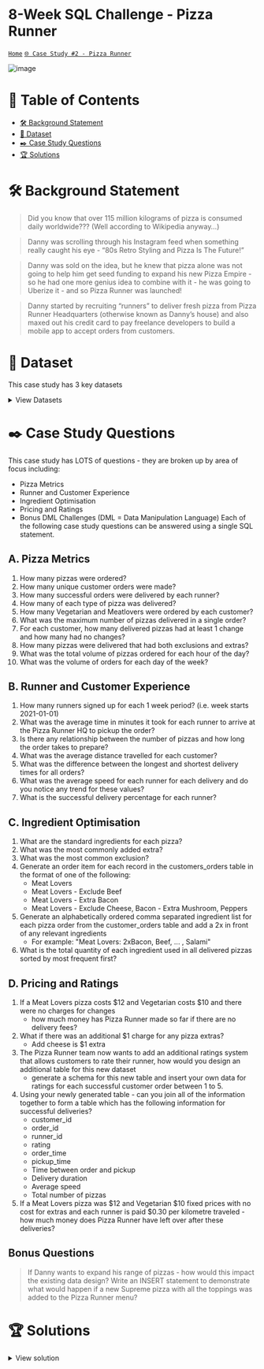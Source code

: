 # 8-Week SQL Challenge - Pizza Runner
[```Home```](https://github.com/adunoluwa1/SQL-8-Weeks-Challenge) [```🌐 Case Study #2 - Pizza Runner```](https://8weeksqlchallenge.com/case-study-2/)

![image](https://user-images.githubusercontent.com/99233674/199048938-2251fe07-09bb-4f61-a564-18b8a0b1f68f.png)

# 📕 Table of Contents
- [🛠️ Background Statement](https://github.com/adunoluwa1/SQL-8-Weeks-Challenge/tree/main/Week_2#%EF%B8%8F-background-statement)
- [📂 Dataset](https://github.com/adunoluwa1/SQL-8-Weeks-Challenge/tree/main/Week_2#-dataset)
- [✒️ Case Study Questions](https://github.com/adunoluwa1/SQL-8-Weeks-Challenge/tree/main/Week_2#%EF%B8%8F-case-study-questions) 
- [🏆 Solutions](https://github.com/adunoluwa1/SQL-8-Weeks-Challenge/tree/main/Week_2#-solutions)

# 🛠️ Background Statement
> Did you know that over 115 million kilograms of pizza is consumed daily worldwide??? (Well according to Wikipedia anyway…)

> Danny was scrolling through his Instagram feed when something really caught his eye - “80s Retro Styling and Pizza Is The Future!”

> Danny was sold on the idea, but he knew that pizza alone was not going to help him get seed funding to expand his new Pizza Empire - so he had one more genius idea to combine with it - he was going to Uberize it - and so Pizza Runner was launched!

> Danny started by recruiting “runners” to deliver fresh pizza from Pizza Runner Headquarters (otherwise known as Danny’s house) and also maxed out his credit card to pay freelance developers to build a mobile app to accept orders from customers.

# 📂 Dataset
This case study has 3 key datasets 
<details><summary>View Datasets</summary>
  <p>

- runners
  <details><summary>View table</summary>
    <p>
  
  ```
  Runners table
  ```
    </p>
  </details>

- Customer Orders

  <details><summary>View table</summary>
    <p>
  
    ```
    Customer Orders table
    ```
    </p>
  </details>

- Runner Orders

  <details><summary>View table</summary>
    <p>
    
    ```
    Runner Orders table
    ```
    </p>
  </details>

- Pizza Names

  <details><summary>View table</summary>
    <p>
  
    ```
    Pizza Names table
    ```
    </p>
  </details>

- Pizza Recipes
  
  <details><summary>View table</summary>
    <p>
  
    ```
    Pizza Recipes table
    ```
  
    </p>
  </details>

- Pizza Toppings

  <details><summary>View table</summary>
    <p>
  
    ```
    Pizza Toppings table
    ```
  
    </p>
  </details>
  
  </p>
</details>
  
  
# ✒️ Case Study Questions
This case study has LOTS of questions - they are broken up by area of focus including:
- Pizza Metrics
- Runner and Customer Experience
- Ingredient Optimisation
- Pricing and Ratings
- Bonus DML Challenges (DML = Data Manipulation Language)
Each of the following case study questions can be answered using a single SQL statement.

## A. Pizza Metrics
   1. How many pizzas were ordered?
   2. How many unique customer orders were made?
   3. How many successful orders were delivered by each runner?
   4. How many of each type of pizza was delivered?
   5. How many Vegetarian and Meatlovers were ordered by each customer?
   6. What was the maximum number of pizzas delivered in a single order?
   7. For each customer, how many delivered pizzas had at least 1 change and how many had no changes?
   8. How many pizzas were delivered that had both exclusions and extras?
   9. What was the total volume of pizzas ordered for each hour of the day?
   10. What was the volume of orders for each day of the week?

## B. Runner and Customer Experience
   1. How many runners signed up for each 1 week period? (i.e. week starts 2021-01-01)
   2. What was the average time in minutes it took for each runner to arrive at the Pizza Runner HQ to pickup the order?
   3. Is there any relationship between the number of pizzas and how long the order takes to prepare?
   4. What was the average distance travelled for each customer?
   5. What was the difference between the longest and shortest delivery times for all orders?
   6. What was the average speed for each runner for each delivery and do you notice any trend for these values?
   7. What is the successful delivery percentage for each runner?
   
## C. Ingredient Optimisation
   1. What are the standard ingredients for each pizza?
   2. What was the most commonly added extra?
   3. What was the most common exclusion?
   4. Generate an order item for each record in the customers_orders table in the format of one of the following:
      - Meat Lovers
      - Meat Lovers - Exclude Beef
      - Meat Lovers - Extra Bacon
      - Meat Lovers - Exclude Cheese, Bacon - Extra Mushroom, Peppers
   5. Generate an alphabetically ordered comma separated ingredient list for each pizza order from the customer_orders table and add a 2x in front of any relevant ingredients
      - For example: "Meat Lovers: 2xBacon, Beef, ... , Salami"
   6. What is the total quantity of each ingredient used in all delivered pizzas sorted by most frequent first?

## D. Pricing and Ratings
   1. If a Meat Lovers pizza costs $12 and Vegetarian costs $10 and there were no charges for changes 
      - how much money has Pizza Runner made so far if there are no delivery fees?
   2. What if there was an additional $1 charge for any pizza extras?
      - Add cheese is $1 extra
   3. The Pizza Runner team now wants to add an additional ratings system that allows customers to rate their runner, how would you design an additional table for this new dataset 
      - generate a schema for this new table and insert your own data for ratings for each successful customer order between 1 to 5.
   4. Using your newly generated table - can you join all of the information together to form a table which has the following information for successful deliveries?
      - customer_id
      - order_id
      - runner_id
      - rating
      - order_time
      - pickup_time
      - Time between order and pickup
      - Delivery duration
      - Average speed
      - Total number of pizzas
   5. If a Meat Lovers pizza was $12 and Vegetarian $10 fixed prices with no cost for extras and each runner is paid $0.30 per kilometre traveled - how much money does Pizza Runner have left over after these deliveries?
   
## Bonus Questions
> If Danny wants to expand his range of pizzas - how would this impact the existing data design? Write an INSERT statement to demonstrate what would happen if a new Supreme pizza with all the toppings was added to the Pizza Runner menu?


# 🏆 Solutions
  <details><summary>View solution</summary>
  <p>
  
   - Data Cleanup
   ```sql
-- NB: Never edit DB tables directly, rather make duplicates and perform data cleaning
    -- Customer Orders Table
        UPDATE customer_orders
        SET exclusions = NULL
        WHERE exclusions LIKE '%null%' OR exclusions = ''

        UPDATE customer_orders
        SET extras = NULL
        WHERE extras LIKE '%null%' OR extras = ''

    -- Runner Orders Table
        -- Set Null values
            UPDATE runner_orders
            SET pickup_time = NULL, distance = NULL, duration = NULL
            WHERE cancellation LIKE '%Cancellation%';


            UPDATE runner_orders
            SET cancellation = NULL
            WHERE cancellation NOT LIKE '%Cancellation%'
        -- Removed km and minute symbols
            UPDATE runner_orders
            SET distance = TRIM(SUBSTRING(distance,1,CHARINDEX('k',distance)-1))
            WHERE distance LIKE '%km%'

            UPDATE runner_orders
            SET duration = TRIM(SUBSTRING(duration,1,CHARINDEX('m',duration)-1))
            WHERE duration LIKE '%min%'
        -- Changed Data Type
            ALTER TABLE runner_orders
            ALTER COLUMN distance DEC(24,1)
            
            ALTER TABLE runner_orders
            ALTER COLUMN duration DEC(24,1)
    
    -- Pizza Name Table
        ALTER TABLE pizza_names
        ALTER COLUMN pizza_name VARCHAR(30)
    
    -- Pizza Recipes
        ALTER TABLE pizza_recipes
        ALTER COLUMN toppings VARCHAR(30)
    
    -- Pizza Toppings
        ALTER TABLE pizza_toppings
        ALTER COLUMN topping_name VARCHAR(30)
```

  - A. Pizza Metrics

```sql
    -- 1. How many pizzas were ordered?
        SELECT COUNT(*) AS [Number of Orders]
        FROM customer_orders

    -- 2. How many unique customer orders were made?
        SELECT COUNT(*) AS [Number of Distinct Orders]
        FROM (SELECT DISTINCT * 
              FROM customer_orders) AS sq
    -- 3. How many successful orders were delivered by each runner?
        -- Using Group By
            SELECT runner_id, COUNT (order_id) AS [Successful Orders]
            FROM runner_orders
            WHERE cancellation IS NULL
            GROUP BY runner_id

        -- Using window function
            SELECT DISTINCT runner_id, COUNT(order_id) OVER(PARTITION BY runner_id) AS [Successful Orders]
            FROM runner_orders
            WHERE cancellation IS NULL

        -- Using correlated subqueries
            SELECT DISTINCT r.runner_id, (SELECT COUNT(*)
                                        FROM runner_orders ro
                                        WHERE ro.runner_id = r.runner_id AND ro.cancellation IS NULL)  AS [Successful Orders]
            FROM runner_orders r
    
    -- 4. How many of each type of pizza was delivered?
        -- Using Group BY
            SELECT c.pizza_id, 
                   COUNT(c.order_id) AS [# of Pizza Delivered]
            FROM customer_orders c
            LEFT JOIN runner_orders r
            ON c.order_id = r.order_id
            WHERE cancellation IS NULL
            GROUP BY c.pizza_id

        -- Using window functions
            SELECT DISTINCT c.pizza_id,
                            COUNT(c.order_id) OVER(PARTITION BY c.pizza_id)  AS [# of Pizza Delivered]
            FROM customer_orders c
            LEFT JOIN runner_orders r
            ON c.order_id = r.order_id
            WHERE r.cancellation IS NULL

        -- Using correlated subqueries
            SELECT DISTINCT c.pizza_id, (SELECT COUNT(co.order_id)
                                         FROM customer_orders co
                                         LEFT JOIN runner_orders r
                                         ON co.order_id=r.order_id
                                         WHERE co.pizza_id = c.pizza_id
                                         AND r.cancellation IS NULL) AS [# of Pizza Delivered]
            FROM customer_orders c
    -- 5. How many Vegetarian and Meatlovers were ordered by each customer?
        -- Using Group By
            SELECT p.pizza_name, COUNT(c.order_id) AS [Number of Orders]
            FROM customer_orders c
            LEFT JOIN pizza_names p
            ON p.pizza_id = c.pizza_id
            GROUP BY p.pizza_name

        -- Using window functions
            SELECT DISTINCT p.pizza_name, COUNT(c.order_id) OVER(PARTITION BY p.pizza_name) AS [Number of Orders]
            FROM customer_orders c
            LEFT JOIN pizza_names p
            ON p.pizza_id = c.pizza_id

        -- Using correlated subqueries
            SELECT DISTINCT p.pizza_name, (SELECT COUNT(*)
                                           FROM customer_orders c
                                           LEFT JOIN pizza_names pn
                                           ON pn.pizza_id = c.pizza_id
                                           WHERE p.pizza_name = pn.pizza_name)
                                           AS [Number of Orders]
            FROM pizza_names p

    -- 6. What was the maximum number of pizzas delivered in a single order? VIEW CREATION
        -- Using Group By
            SELECT q.order_id, q.[Number of Pizzas]
            FROM
                (SELECT *, RANK() OVER(ORDER BY sq.[Number of Pizzas] DESC) AS Ranking
                FROM 
                    (SELECT c.order_id, COUNT(*) AS [Number of Pizzas]
                    FROM customer_orders c
                    LEFT JOIN runner_orders r
                    ON c.order_id = r.order_id
                    WHERE r.cancellation IS NULL
                    GROUP BY c.order_id) AS sq) AS q
            WHERE q.Ranking = 1
            
        -- Using Window Functions
            SELECT q.order_id, q.[Number of Pizzas]
            FROM
                (SELECT *, RANK() OVER(ORDER BY sq.[Number of Pizzas] DESC) AS Ranking
                FROM
                    (SELECT DISTINCT c.order_id, COUNT(*) OVER(PARTITION BY c.order_id) AS [Number of Pizzas]
                    FROM customer_orders c
                    LEFT JOIN runner_orders r
                    ON c.order_id = r.order_id
                    WHERE r.cancellation IS NULL) AS sq) AS q
            WHERE q.Ranking = 1

        -- Using Subqueries in WHERE clause & Order view

            -- DROP VIEW Orders
            -- CREATE VIEW Orders AS 
            --     SELECT c.order_id,
            --         c.customer_id,
            --         c.pizza_id,
            --         c.order_time,
            --         c.exclusions,
            --         c.extras,
            --         r.runner_id,
            --         r.pickup_time,
            --         r.distance,
            --         r.duration,
            --         r.cancellation
            --     FROM customer_orders c
            --     LEFT JOIN runner_orders r
            --     ON c.order_id = r.order_id
            
            --
            SELECT *
            FROM
                (SELECT order_id, COUNT(customer_id) AS [#]
                FROM Orders o
                WHERE cancellation IS NULL
                GROUP BY order_id) AS q
            WHERE q.# = (SELECT MAX(s.count) AS [Count]
                         FROM (SELECT o1.order_id, COUNT(o1.customer_id) AS [Count]
                               FROM Orders o1
                               GROUP BY o1.order_id) AS s)
            

    -- 7. For each customer, how many delivered pizzas had at least 1 change and how many had no changes?
        -- Using Group By
            SELECT DISTINCT c.customer_id, COUNT(*) AS [One Change] 
            FROM customer_orders c
            LEFT JOIN runner_orders r
            ON c.order_id = r.order_id
            WHERE (c.exclusions IS NULL OR c.extras IS NULL) 
            AND r.cancellation IS NULL
            GROUP BY c.customer_id

            SELECT DISTINCT c.customer_id, COUNT(*) AS [No Change]
            FROM customer_orders c
            LEFT JOIN runner_orders r
            ON c.order_id = r.order_id
            WHERE c.exclusions IS NULL AND c.extras IS NULL 
            AND r.cancellation IS NULL
            GROUP BY c.customer_id

        -- Using window functions
            SELECT DISTINCT c.customer_id, COUNT(*) OVER(PARTITION BY c.customer_id) AS [One Change]
            FROM customer_orders c
            LEFT JOIN runner_orders r
            ON c.order_id = r.order_id
            WHERE (c.exclusions IS NULL OR c.extras IS NULL)
            AND r.cancellation IS NULL

            SELECT DISTINCT c.customer_id, COUNT(*) OVER(PARTITION BY c.customer_id) AS [No Change]
            FROM customer_orders c
            LEFT JOIN runner_orders r
            ON c.order_id = r.order_id
            WHERE c.exclusions IS NULL AND c.extras IS NULL 
            AND r.cancellation IS NULL
        -- Using Correlated Subqueries
            SELECT DISTINCT co.customer_id, (SELECT COUNT(c1.order_id)
                                            FROM customer_orders c1 
                                            LEFT JOIN runner_orders r1
                                            ON c1.order_id = r1.order_id
                                            WHERE r1.cancellation IS NULL
                                            AND co.customer_id = c1.customer_id
                                            AND (c1.exclusions IS NULL OR c1.extras IS NULL)) AS [One Change],
                                            (SELECT COUNT(c2.order_id)
                                            FROM customer_orders c2 
                                            LEFT JOIN runner_orders r2
                                            ON c2.order_id = r2.order_id
                                            WHERE c2.exclusions IS NULL AND c2.extras IS NULL
                                            AND c2.customer_id = co.customer_id
                                            AND r2.cancellation IS NULL) AS [No Change]
            FROM customer_orders co
    

    -- 8. How many pizzas were delivered that had both exclusions and extras?
        -- Using Group By
            SELECT DISTINCT c.customer_id, COUNT(*) AS [No Change]
            FROM customer_orders c
            LEFT JOIN runner_orders r
            ON c.order_id = r.order_id
            WHERE c.exclusions IS NOT NULL AND c.extras IS NOT NULL 
            AND r.cancellation IS NULL
            GROUP BY c.customer_id

        -- Using window functions
            SELECT DISTINCT c.customer_id, COUNT(*) OVER(PARTITION BY c.customer_id) AS [No Change]
            FROM customer_orders c
            LEFT JOIN runner_orders r
            ON c.order_id = r.order_id
            WHERE c.exclusions IS NOT NULL AND c.extras IS NOT NULL 
            AND r.cancellation IS NULL

        --using correlated subqueries
            SELECT DISTINCT co.customer_id, (SELECT COUNT(c2.order_id)
                                            FROM customer_orders c2 
                                            LEFT JOIN runner_orders r2
                                            ON c2.order_id = r2.order_id
                                            WHERE c2.exclusions IS NOT NULL AND c2.extras IS NOT NULL
                                            AND c2.customer_id = co.customer_id
                                            AND r2.cancellation IS NULL) AS [No Change]
            FROM customer_orders co
    
    -- 9. What was the total volume of pizzas ordered for each hour of the day?
            -- For future reference https://www.w3schools.com/sql/func_sqlserver_datepart.asp
            -- DATEPART returns int
        -- Using group By
            SELECT DATEPART(hh, c.order_time) AS [Time], COUNT(*) AS [Volume Ordered]
            FROM customer_orders c
            GROUP BY DATEPART(hh, c.order_time)

        -- Using window functions
            SELECT DISTINCT DATEPART(hh, c.order_time) AS [Time],
                            COUNT(*) OVER(PARTITION BY DATEPART(hh, c.order_time)) AS [Volume Ordered]
            FROM customer_orders c

        -- Using correlated subqueries in SELECT statement
            SELECT DISTINCT DATEPART(hh, c.order_time) AS [Time], 
                   (SELECT COUNT(*)
                   FROM customer_orders co
                   WHERE DATEPART(hh, c.order_time) = DATEPART(hh, co.order_time)) AS [Volume Ordered]
            FROM customer_orders c


    -- 10.What was the volume of orders for each day of the week?
            -- For future reference https://www.w3schools.com/sql/func_sqlserver_datename.asp
            -- DATENAME return str
            -- w = wd = WEEKDAY
        -- Using group By 
            SELECT DATENAME(w, c.order_time) AS [Day], COUNT(*) AS [Volume Ordered]
            FROM customer_orders c
            GROUP BY DATENAME(w, c.order_time)

        -- Using window functions
            SELECT DISTINCT DATENAME(dw, c.order_time) AS [Day],
                            COUNT(*) OVER(PARTITION BY DATENAME(dw, c.order_time)) AS [Volume Ordered]
            FROM customer_orders c

        -- Using correlated subqueries in SELECT statement and WEEKDAY interval 
            SELECT DISTINCT DATENAME(WEEKDAY, c.order_time) AS [Day], 
                   (SELECT COUNT(*)
                   FROM customer_orders co
                   WHERE DATENAME(WEEKDAY, c.order_time) = DATENAME(WEEKDAY, co.order_time)) AS [Volume Ordered]
            FROM customer_orders c
```

- B. Runner and Customer Experience

```sql
    -- 1. How many runners signed up for each 1 week period? (i.e. week starts 2021-01-01)
        -- Using Group BY 
            --DATEPART & DATENAME both apply
            SELECT DATEPART(ww,registration_date) AS [Week], COUNT(*) AS [# of Registrants]
            FROM runners
            GROUP BY DATEPART(ww,registration_date)

        -- Using Window functions
            SELECT DISTINCT DATEPART(ww,registration_date) AS [Week],
                            COUNT(*) OVER(PARTITION BY DATEPART(ww,registration_date)) AS [# of Registrants]
            FROM runners

        -- Using correlated subqueries
            SELECT DISTINCT DATEPART(ww, rn.registration_date) AS [Week], 
            (SELECT COUNT(*) FROM runners r
             WHERE DATEPART(ww, rn.registration_date) = DATEPART(ww, r.registration_date)) AS [# of Registrants]
            FROM runners rn
            WHERE rn.registration_date = registration_date


    -- 2. What was the average time in minutes it took for each runner to arrive at the Pizza Runner HQ to pickup the order?
        -- Using Group By
            SELECT runner_id, ROUND(AVG(DATEDIFF(s,order_time,pickup_time)/60.0),2) AS [Avg Arrival Time]
            FROM Orders
            GROUP BY runner_id

        -- Using window functions without rounding
            SELECT DISTINCT runner_id, AVG(DATEDIFF(n,order_time,pickup_time)) OVER(PARTITION BY runner_id) AS [Avg Arrival Time]
            FROM Orders
        -- Using corrlated sub queries
            SELECT DISTINCT o.runner_id, (SELECT ROUND(AVG(DATEDIFF(s,s.order_time,s.pickup_time)/60.0),2)
                                          FROM Orders s
                                          WHERE s.runner_id = o.runner_id) AS [Avg Arrival Time]
            FROM Orders o
    -- 3. Is there any relationship between the number of pizzas and how long the order takes to prepare?
        -- Test method
            SELECT order_id, COUNT(*) AS [# of Orders], AVG(DATEDIFF(n,order_time, pickup_time)) AS [Preparation Time]
            FROM Orders
            WHERE cancellation IS NULL
            GROUP BY order_id

        -- Using correlated sub queries
            SELECT DISTINCT o.order_id, 
                   (SELECT COUNT(*)
                   FROM Orders s
                   WHERE o.order_id = s.order_id) AS [# of Pizzas],
                   (SELECT AVG(DATEDIFF(n,r.order_time,r.pickup_time))
                   FROM Orders r
                   WHERE o.order_id = r.order_id) AS [Preparation Time]
            FROM Orders o
            WHERE o.cancellation IS NULL

    -- 4. What was the average distance travelled for each customer?
        -- Using Group By
            SELECT customer_id, AVG(distance) AS [Avg Distance]
            FROM Orders
            WHERE cancellation IS NULL
            GROUP BY customer_id
            -- SELECT * FROM Orders
        -- Using Window Functions
            SELECT DISTINCT customer_id, AVG(distance) OVER(PARTITION BY customer_id) AS [Avg Distance]
            FROM Orders
            WHERE cancellation IS NULL
            
        -- Using Correlated Sub queries
            SELECT DISTINCT o.customer_id, 
            (SELECT AVG(Distance)
             FROM Orders s
             WHERE o.customer_id = s.customer_id
             AND s.cancellation IS NULL ) AS [Avg Distance]
            FROM Orders o
            

    -- 5. What was the difference between the longest and shortest delivery times for all orders?
            -- Using Normal
            SELECT  MAX(duration) - MIN(duration) AS [Delivery Range]
            FROM Orders
            -- SELECT * FROM Orders
    -- 6. What was the average speed for each runner for each delivery and do you notice any trend for these values?
        -- Using all methods - no trends found
            SELECT runner_id, order_id, customer_id, CONVERT(DEC(10,2),AVG(distance/(duration/60))) AS [Speed (Km/hr)], AVG(distance) AS [Avg Distance],
            (SELECT COUNT(*)
             FROM Orders s
             WHERE o.order_id = s.order_id
             AND o.runner_id = s.runner_id
             AND s.cancellation IS NULL ) AS [#]
            FROM Orders o
            WHERE cancellation IS NULL
            GROUP BY runner_id, order_id, customer_id
            ORDER BY runner_id
    -- 7. What is the successful delivery percentage for each runner?
        -- Using Joins & Group By
            SELECT sq1.runner_id,
                   ((sq1.#Successful * 100)/(sq1.#Successful + ISNULL(sq2.#Cancelled,0))) AS[% Successful Delivery]
            FROM
                (SELECT o.runner_id, COUNT(DISTINCT o.order_id) AS [#Successful]
                FROM Orders o
                WHERE o.cancellation IS NULL
                GROUP BY o.runner_id) AS sq1
            LEFT JOIN
                (SELECT r.runner_id, COUNT(DISTINCT r.order_id) AS [#Cancelled]
                FROM Orders r
                WHERE r.cancellation IS NOT NULL
                GROUP BY r.runner_id) AS sq2
            ON sq1.runner_id = sq2.runner_id

        -- Using correlated sub queries
            SELECT sq.runner_id, ((#Success * 100)/(#Success + #Cancelled)) AS [% Successful Delivery]
            FROM
                (SELECT DISTINCT o.runner_id, 
                    (SELECT COUNT(DISTINCT s.order_id)
                        FROM Orders s
                        WHERE s.cancellation IS NULL
                        AND s.runner_id = o.runner_id) AS [#Success],
                    (SELECT COUNT(DISTINCT r.order_id)
                        FROM Orders r
                        WHERE r.cancellation IS NOT NULL
                        AND r.runner_id = o.runner_id) AS [#Cancelled]
                FROM Orders o) AS sq
```

  - C. Ingredient Optimisation
  
```sql
  -- 0. Creating view for toppings id 
        https://learnsql.com/cookbook/how-to-split-a-string-in-sql-server/
        DROP VIEW pizza_toppings_pivoted 

         CREATE OR ALTER VIEW pizza_toppings_pivoted AS
             SELECT pizza_id,TRIM([value]) AS topping_id
             FROM pizza_recipes
             CROSS APPLY STRING_SPLIT(toppings,',')

         CREATE VIEW pizza AS
             SELECT n.pizza_id, n.pizza_name, pt.topping_id, pt.topping_name 
             FROM pizza_names n
             LEFT JOIN pizza_recipes r
             ON r.pizza_id = n.pizza_id
             LEFT JOIN pizza_toppings_pivoted pp
             ON pp.pizza_id = n.pizza_id
             LEFT JOIN pizza_toppings pt
             ON pt.topping_id = pp.topping_id

        -- SELECT * FROM Orders

    
    -- 1. What are the standard ingredients for each pizza?
            SELECT DISTINCT pizza_name, STRING_AGG(topping_name,',') AS [Standard Ingredients]
            FROM pizza
            GROUP BY pizza_name;

    -- 2. What was the most commonly added extra?
        -- Using CTE
            WITH extras_cte AS
                (SELECT order_id, TRIM([value]) AS extras_id, extras
                FROM customer_orders
                CROSS APPLY string_split(extras,',')
                WHERE extras IS NOT NULL)

            SELECT sq.Extras, sq.[Times Ordered]
            FROM    
                (SELECT topping_name AS Extras, COUNT(order_id) AS [Times Ordered],
                ROW_NUMBER() OVER(ORDER BY COUNT(order_id) DESC) AS Rank
                FROM extras_cte s
                LEFT JOIN pizza_toppings t
                ON t.topping_id = s.extras_id
                GROUP BY topping_name) sq
            WHERE sq.Rank = 1;

        -- Using subquery
            SELECT sq.Extras, sq.[Times Ordered]    
            FROM    
                (SELECT topping_name AS Extras, COUNT(order_id) AS [Times Ordered],
                ROW_NUMBER() OVER(ORDER BY COUNT(order_id) DESC) AS Rank
                FROM (SELECT order_id, TRIM([value]) AS extras 
                     FROM customer_orders
                     CROSS APPLY string_split(extras,',')
                     WHERE extras IS NOT NULL) s
                LEFT JOIN pizza_toppings t
                ON t.topping_id = s.extras
                GROUP BY topping_name) sq
            WHERE sq.Rank = 1;

        -- Alternatively - difficult to read
            SELECT sq.topping_name, sq.[Times Ordered]
            FROM
                (SELECT topping_name, COUNT(order_id) AS [Times Ordered],
                ROW_NUMBER() OVER(ORDER BY COUNT(order_id) DESC) AS Rank
                FROM customer_orders
                CROSS APPLY string_split(extras,',')
                LEFT JOIN pizza_toppings t
                ON t.topping_id = TRIM([value])
                WHERE extras IS NOT NULL
                GROUP BY topping_name) sq
            WHERE sq.Rank = 1;     
                 

    -- 3. What was the most common exclusion? 
        -- Using CTE
            WITH exclusions_cte AS (
                SELECT order_id, TRIM([value]) AS exclusion
                FROM customer_orders
                CROSS APPLY string_split(exclusions,',')
                WHERE exclusions IS NOT NULL)
                
            SELECT sq.exclusion, sq.[Times Ordered]
            FROM 
                (SELECT t.topping_name AS exclusion, COUNT(*) AS [Times Ordered],
                ROW_NUMBER() OVER(ORDER BY COUNT(*) DESC) AS Rank
                FROM exclusions_cte e
                LEFT JOIN pizza_toppings t
                ON e.exclusion = t.topping_id
                GROUP BY topping_name) sq
            WHERE sq.Rank = 1;
            
        -- Using subqueries
            SELECT sq.exclusion, sq.[Times Ordered]
            FROM 
                (SELECT t.topping_name AS exclusion, COUNT(*) AS [Times Ordered],
                        ROW_NUMBER() OVER(ORDER BY COUNT(*) DESC) AS Rank
                FROM (SELECT order_id, TRIM([value]) AS exclusion
                     FROM customer_orders
                     CROSS APPLY string_split(exclusions,',')
                     WHERE exclusions IS NOT NULL) e
                LEFT JOIN pizza_toppings t
                ON e.exclusion = t.topping_id
                GROUP BY topping_name) AS sq
            WHERE sq.Rank = 1
        

    -- 4. Generate an order item for each record in the customers_orders table in the format of one of the following:
        -- Meat Lovers
        -- Meat Lovers - Exclude Beef
        -- Meat Lovers - Extra Bacon
        -- Meat Lovers - Exclude Cheese, Bacon - Extra Mushroom, Peppers

        -- Creating extras and exclusions
                 CREATE OR ALTER VIEW extras_view AS
                      SELECT order_id, TRIM([value]) AS extras_id
                      FROM customer_orders
                      CROSS APPLY string_split(extras,',')
                      WHERE extras IS NOT NULL

                 CREATE OR ALTER VIEW exclusions_view AS 
                      SELECT DISTINCT order_id, TRIM([value]) AS exclusions_id
                      FROM customer_orders
                      CROSS APPLY string_split(exclusions,',')
                      WHERE exclusions IS NOT NULL

                -- DROP VIEW exclusions_view
                -- SELECT * FROM exclusions_view
                -- SELECT * FROM extras_view
                -- SELECT * FROM Orders
                -- SELECT * FROM customer_orders
        
        -- Building the query using correlated subqueries, nested subqueries and string functions
                SELECT CONCAT(pizza_name, IIF(exclusions IS NOT NULL,' - Exclude ','' ), ISNULL(exclusions,''),
                 IIF(extras IS NOT NULL,' - Extra ','' ), ISNULL(extras,'')) AS [Order item]
                FROM (SELECT  order_id, pizza_name, 
                         (SELECT STRING_AGG(t.topping_name, ',')
                                 FROM exclusions_view e
                                 LEFT JOIN pizza_toppings t
                                 ON t.topping_id = e.exclusions_id
                                 WHERE e.order_id = o.order_id
                                 AND o.exclusions IS NOT NULL) AS exclusions,
                         (SELECT STRING_AGG(t.topping_name, ',')
                                 FROM extras_view x
                                 LEFT JOIN pizza_toppings t
                                 ON t.topping_id = x.extras_id
                                 WHERE x.order_id = o.order_id
                                 AND o.extras IS NOT NULL) AS extras
                     FROM customer_orders o
                     LEFT JOIN pizza_names n
                     ON n.pizza_id = o.pizza_id) subquery

        
    -- 5. ***Generate an alphabetically ordered comma separated ingredient list for each pizza order from the customer_orders table and add a 2x in front of any relevant ingredients
        -- For example: "Meat Lovers: 2xBacon, Beef, ... , Salami"
            SELECT o.order_id, n.pizza_name, 
            (SELECT STRING_AGG(t.topping_name,', ')
                FROM exclusions_view e
                LEFT JOIN pizza_toppings t
                ON e.exclusions_id = t.topping_id
                WHERE e.order_id = o.order_id
                AND o.exclusions IS NOT NULL) AS Exclusions,
            (SELECT STRING_AGG(t.topping_name,', ')
                FROM extras_view x
                LEFT JOIN pizza_toppings t
                ON x.extras_id = t.topping_id
                WHERE x.order_id = o.order_id
                AND o.extras IS NOT NULL) AS Extras,
            (SELECT STRING_AGG(p.topping_name,', ')
                FROM pizza p
                WHERE p.pizza_id = o.pizza_id) AS recipe 
            FROM Orders o
            LEFT JOIN pizza_names n
            ON n.pizza_id = o.pizza_id
            WHERE cancellation IS NULL


    -- 6. What is the total quantity of each ingredient used in all delivered pizzas sorted by most frequent first?
        -- Using all methods
           
            SELECT sq.topping_name Topping, sq.Quantity + sq.Extras - sq.Exclusions AS [Total Quantity]
            FROM
                (SELECT DISTINCT t.topping_name, count(*) OVER(PARTITION BY t.topping_name) AS [Quantity], 
                    (SELECT COUNT(*)
                        FROM extras_view x
                        LEFT JOIN pizza_toppings t1
                        ON x.extras_id = t1.topping_id
                        WHERE t.topping_name = t1.topping_name) AS [Extras],
                    (SELECT COUNT(*)
                        FROM exclusions_view e
                        LEFT JOIN pizza_toppings t2
                        ON e.exclusions_id = t2.topping_id
                        WHERE t.topping_name = t2.topping_name) AS [Exclusions]
                FROM Orders o
                LEFT JOIN pizza_toppings_pivoted pp
                ON pp.pizza_id = o.pizza_id
                LEFT JOIN pizza_toppings t
                ON t.topping_id = PP.topping_id
                WHERE cancellation IS NULL) sq
            ORDER BY [Total Quantity] DESC
```

  - D. Pricing and Ratings
  
```
    -- 1. If a Meat Lovers pizza costs $12 and Vegetarian costs $10 and there were no charges for changes - how much money has Pizza Runner made so far if there are no delivery fees?
        -- Total without grouping by pizza type 
            SELECT SUM(s.Revenue)
            FROM   
                (SELECT CASE WHEN pizza_id = 1 THEN 12
                            ELSE 10
                       END AS Revenue
                FROM Orders
                WHERE cancellation IS NULL) s
        -- Window functions and subqueries
            SELECT DISTINCT s.pizza_name Pizza, SUM(s.Price) OVER(PARTITION BY s.pizza_name) AS Revenue
            FROM
                (SELECT p.pizza_name, 
                       CASE WHEN o.pizza_id = 1 THEN 12 
                            ELSE 10
                        END AS Price
                FROM Orders o
                LEFT JOIN pizza_names p
                ON p.pizza_id = o.pizza_id
                WHERE cancellation IS NULL) s
            ORDER BY Revenue DESC
        
        -- Correlated subqueries with Case stements
            SELECT DISTINCT pizza_name, 
                   CASE WHEN p.pizza_id = 1 THEN (SELECT COUNT(*) FROM Orders o2 
                                                  WHERE o.pizza_id = o2.pizza_id AND o2.cancellation IS NULL) * 12
                                            ELSE (SELECT COUNT(*) FROM Orders o2 
                                                  WHERE o.pizza_id = o2.pizza_id AND o2.cancellation IS NULL) * 10
                   END AS Revenue
            FROM Orders o
            LEFT JOIN pizza_names p
            ON p.pizza_id = o.pizza_id
            ORDER BY Revenue DESC
            

    -- 2. What if there was an additional $1 charge for any pizza extras?
        -- Add cheese is $1 extra
        -- Using window functions and subqueries            
            SELECT SUM(s.Price + s.Extra) AS [Revenue with extra charges]
            FROM    
                (SELECT o.order_id,
                       CASE WHEN o.pizza_id = 1 THEN 12 
                            ELSE 10
                       END AS Price,
                       (SELECT COUNT(*)
                       FROM extras_view x
                       WHERE o.order_id = x.order_id
                       AND o.extras IS NOT NULL) AS Extra
                FROM Orders o
                WHERE cancellation IS NULL) s

    -- 3. The Pizza Runner team now wants to add an additional ratings system that allows customers to rate their runner, how would you design an additional table for this new dataset - generate a schema for this new table and insert your own data for ratings for each successful customer order between 1 to 5.
        -- Create Table
            -- CREATE TABLE Runner_Ratings (
            --     Order_id INTEGER,
            --     Rating INTEGER)
            
        -- Insert Values
            -- INSERT INTO Runner_Ratings ("Order_id", "Rating")
            -- VALUES 
            --     (1,2),
            --     (2,4),
            --     (3,3),
            --     (4,2),
            --     (5,4),
            --     (7,5),
            --     (8,5),
            --     (10,5)


    -- 4. Using your newly generated table - can you join all of the information together to form a table which has the following information for successful deliveries?
        SELECT DISTINCT o.customer_id,
               o.order_id,
               o.runner_id,
               r.rating,
               o.order_time,
               o.pickup_time,
               DATEDIFF(s, o.order_time, o.pickup_time)/60.0 AS [Time between order and pickup],
               o.duration,
               AVG(o.distance/(o.duration/60)) OVER(PARTITION BY o.order_id) AS [Average speed],
               COUNT(*) OVER(PARTITION BY o.order_id) AS [Total number of pizzas]
        -- INTO [Full Table]
        FROM Orders o
        LEFT JOIN Runner_Ratings r
        ON r.Order_id = o.Order_id
        WHERE cancellation IS NULL
        

    -- 5. If a Meat Lovers pizza was $12 and Vegetarian $10 fixed prices with no cost for extras and each runner is paid $0.30 per kilometre traveled - how much money does Pizza Runner have left over after these deliveries?
            SELECT SUM(s.Revenue + s.[Delivery Charge]) AS [Total Revenue]
            FROM     
                (SELECT *, 
                        CASE WHEN pizza_id = 1 THEN 12
                            ELSE 10
                        END AS Revenue,
                        0.3 * distance AS [Delivery Charge]
                FROM Orders
                WHERE cancellation IS NULL) s
```
  
  </p>
  </details>

